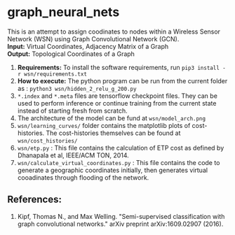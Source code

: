 # graph_neural_nets

This is an attempt to assign coodinates to nodes within a Wireless Sensor Network (WSN) using Graph Convolutional Network (GCN).
<br>
**Input:** Virtual Coordinates, Adjacency Matrix of a Graph
<br>
**Output:** Topological Coordinates of a Graph
<br>

1. **Requirements:** To install the software requirements, run `pip3 install -r wsn/requirements.txt`
2. **How to execute:** The python program can be run from the current folder as : `python3 wsn/hidden_2_relu_g_200.py` 
2. `*.index` and `*.meta` files are tensorflow checkpoint files. They can be used to perform inference or continue training from the current state
instead of starting fresh from scratch.
3. The architecture of the model can be fund at `wsn/model_arch.png`
4. `wsn/learning_curves/` folder contains the matplotlib plots of cost-histories. The cost-histories themselves can be found at `wsn/cost_histories/` 
5. `wsn/etp.py` : This file contains the calculation of ETP cost as defined by Dhanapala et al, IEEE/ACM TON, 2014.
6. `wsn/calculate_virtual_coordinates.py` : This file contains the code to generate a geographic coordinates initially, then generates virtual cooadinates through flooding of the network.

## References:
1. Kipf, Thomas N., and Max Welling. "Semi-supervised classification with graph convolutional networks." 
arXiv preprint arXiv:1609.02907 (2016).
